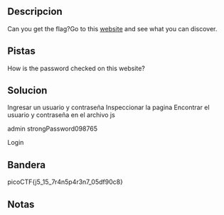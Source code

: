 ## Descripcion
Can you get the flag?Go to this [website](http://saturn.picoctf.net:51108/) and see what you can discover.

## Pistas
How is the password checked on this website?

## Solucion
Ingresar un usuario y contraseña
Inspeccionar la pagina
Encontrar el usuario y contraseña en el archivo js

admin
strongPassword098765

Login

## Bandera
picoCTF{j5_15_7r4n5p4r3n7_05df90c8}

## Notas



